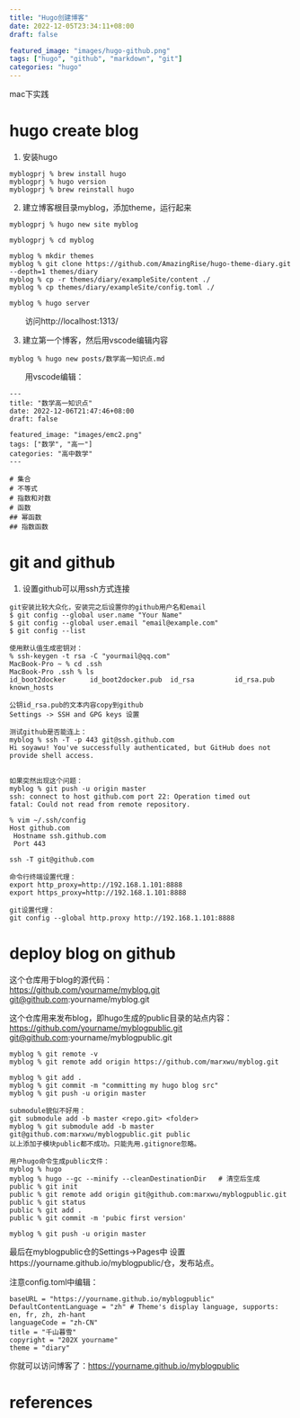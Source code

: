 ```yaml
---
title: "Hugo创建博客"
date: 2022-12-05T23:34:11+08:00
draft: false

featured_image: "images/hugo-github.png"
tags: ["hugo", "github", "markdown", "git"]
categories: "hugo"
---
```


mac下实践

# hugo create blog

1. 安装hugo
``` hugo install on macbook
myblogprj % brew install hugo
myblogprj % hugo version
myblogprj % brew reinstall hugo
```

2. 建立博客根目录myblog，添加theme，运行起来
```
myblogprj % hugo new site myblog

myblogprj % cd myblog

myblog % mkdir themes
myblog % git clone https://github.com/AmazingRise/hugo-theme-diary.git --depth=1 themes/diary
myblog % cp -r themes/diary/exampleSite/content ./
myblog % cp themes/diary/exampleSite/config.toml ./

myblog % hugo server
```
&emsp;&emsp;访问http://localhost:1313/

3. 建立第一个博客，然后用vscode编辑内容

```
myblog % hugo new posts/数学高一知识点.md
```

&emsp;&emsp;用vscode编辑：
```
---
title: "数学高一知识点"
date: 2022-12-06T21:47:46+08:00
draft: false

featured_image: "images/emc2.png"
tags: ["数学", "高一"]
categories: "高中数学"
---

# 集合
# 不等式
# 指数和对数
# 函数
## 幂函数
## 指数函数

```


# git and github

1. 设置github可以用ssh方式连接

```
git安装比较大众化，安装完之后设置你的github用户名和email
$ git config --global user.name "Your Name"
$ git config --global user.email "email@example.com"
$ git config --list

使用默认值生成密钥对：
% ssh-keygen -t rsa -C "yourmail@qq.com"
MacBook-Pro ~ % cd .ssh
MacBook-Pro .ssh % ls
id_boot2docker		id_boot2docker.pub	id_rsa			id_rsa.pub		known_hosts

公钥id_rsa.pub的文本内容copy到github
Settings -> SSH and GPG keys 设置

测试github是否能连上：
myblog % ssh -T -p 443 git@ssh.github.com
Hi soyawu! You've successfully authenticated, but GitHub does not provide shell access.


```

```
如果突然出现这个问题：
myblog % git push -u origin master
ssh: connect to host github.com port 22: Operation timed out
fatal: Could not read from remote repository.

% vim ~/.ssh/config
Host github.com
 Hostname ssh.github.com
 Port 443

ssh -T git@github.com
```

```
命令行终端设置代理：
export http_proxy=http://192.168.1.101:8888
export https_proxy=http://192.168.1.101:8888

git设置代理：
git config --global http.proxy http://192.168.1.101:8888
```

# deploy blog on github
这个仓库用于blog的源代码：  
https://github.com/yourname/myblog.git
git@github.com:yourname/myblog.git

这个仓库用来发布blog，即hugo生成的public目录的站点内容：  
https://github.com/yourname/myblogpublic.git
git@github.com:yourname/myblogpublic.git

```
myblog % git remote -v
myblog % git remote add origin https://github.com/marxwu/myblog.git

myblog % git add . 
myblog % git commit -m "committing my hugo blog src" 
myblog % git push -u origin master
```

```
submodule貌似不好用：
git submodule add -b master <repo.git> <folder>
myblog % git submodule add -b master git@github.com:marxwu/myblogpublic.git public
以上添加子模块public都不成功。只能先用.gitignore忽略。

用户hugo命令生成public文件：
myblog % hugo
myblog % hugo --gc --minify --cleanDestinationDir   # 清空后生成
public % git init
public % git remote add origin git@github.com:marxwu/myblogpublic.git
public % git status
public % git add .
public % git commit -m 'pubic first version'

myblog % git push -u origin master
```


最后在myblogpublic仓的Settings->Pages中
设置https://yourname.github.io/myblogpublic/仓，发布站点。

  

注意config.toml中编辑：
```
baseURL = "https://yourname.github.io/myblogpublic"
DefaultContentLanguage = "zh" # Theme's display language, supports: en, fr, zh, zh-hant
languageCode = "zh-CN"
title = "千山暮雪"
copyright = "202X yourname"
theme = "diary"
```

你就可以访问博客了：https://yourname.github.io/myblogpublic


# references
